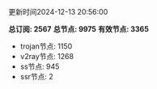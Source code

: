 更新时间2024-12-13 20:56:00

**总订阅: 2567**
**总节点: 9975**
**有效节点: 3365**
- trojan节点: 1150
- v2ray节点: 1268
- ss节点: 945
- ssr节点: 2
